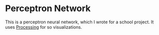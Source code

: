 # Perceptron Network

This is a perceptron neural network, which I wrote for a school project.
It uses [Processing](https://processing.org) for so visualizations.

